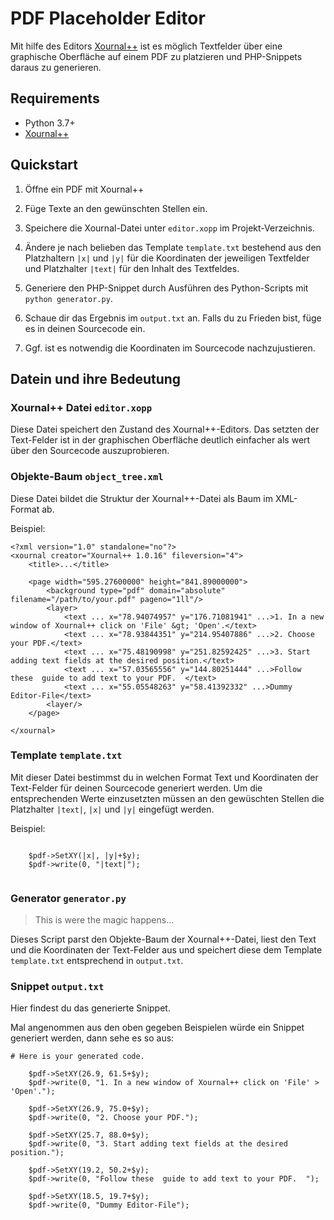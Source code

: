 # PDF Placeholder Editor

Mit hilfe des Editors [Xournal++](https://github.com/xournalpp/xournalpp) ist es möglich Textfelder über eine graphische Oberfläche auf einem PDF zu platzieren und PHP-Snippets daraus zu generieren.


## Requirements

 - Python 3.7+
 - [Xournal++](https://github.com/xournalpp/xournalpp)


## Quickstart

1. Öffne ein PDF mit Xournal++

2. Füge Texte an den gewünschten Stellen ein.

3. Speichere die Xournal-Datei unter `editor.xopp` im Projekt-Verzeichnis.

4. Ändere je nach belieben das Template `template.txt` bestehend aus den Platzhaltern `|x|` und `|y|` für die Koordinaten der jeweiligen Textfelder und Platzhalter `|text|` für den Inhalt des Textfeldes.

5. Generiere den PHP-Snippet durch Ausführen des Python-Scripts mit `python generator.py`.

6. Schaue dir das Ergebnis im `output.txt` an. Falls du zu Frieden bist, füge es in deinen Sourcecode ein.

7. Ggf. ist es notwendig die Koordinaten im Sourcecode nachzujustieren.


## Datein und ihre Bedeutung

### Xournal++ Datei `editor.xopp`

Diese Datei speichert den Zustand des Xournal++-Editors.
Das setzten der Text-Felder ist in der graphischen Oberfläche deutlich einfacher als wert über den Sourcecode auszuprobieren.

### Objekte-Baum `object_tree.xml`

Diese Datei bildet die Struktur der Xournal++-Datei als Baum im XML-Format ab.

Beispiel:
```
<?xml version="1.0" standalone="no"?>
<xournal creator="Xournal++ 1.0.16" fileversion="4">
    <title>...</title>

    <page width="595.27600000" height="841.89000000">
        <background type="pdf" domain="absolute" filename="/path/to/your.pdf" pageno="1ll"/>
        <layer>
            <text ... x="78.94074957" y="176.71081941" ...>1. In a new window of Xournal++ click on 'File' &gt; 'Open'.</text>
            <text ... x="78.93844351" y="214.95407886" ...>2. Choose your PDF.</text>
            <text ... x="75.48190998" y="251.82592425" ...>3. Start adding text fields at the desired position.</text>
            <text ... x="57.03565556" y="144.80251444" ...>Follow these  guide to add text to your PDF.  </text>
            <text ... x="55.05548263" y="58.41392332" ...>Dummy Editor-File</text>
        <layer/>
    </page>

</xournal>

```

### Template `template.txt`

Mit dieser Datei bestimmst du in welchen Format Text und Koordinaten der Text-Felder für deinen Sourcecode generiert werden. Um die entsprechenden Werte einzusetzten müssen an den gewüschten Stellen die Platzhalter `|text|`, `|x|` und `|y|` eingefügt werden.

Beispiel:
```

    $pdf->SetXY(|x|, |y|+$y);
    $pdf->write(0, "|text|");


```

### Generator `generator.py`

> This is were the magic happens...

Dieses Script parst den Objekte-Baum der Xournal++-Datei, liest den Text und die Koordinaten der Text-Felder aus und speichert diese dem Template `template.txt` entsprechend in `output.txt`.


### Snippet `output.txt`

Hier findest du das generierte Snippet.

Mal angenommen aus den oben gegeben Beispielen würde ein Snippet generiert werden, dann sehe es so aus:
```
# Here is your generated code.
            
    $pdf->SetXY(26.9, 61.5+$y);
    $pdf->write(0, "1. In a new window of Xournal++ click on 'File' > 'Open'.");

    $pdf->SetXY(26.9, 75.0+$y);
    $pdf->write(0, "2. Choose your PDF.");

    $pdf->SetXY(25.7, 88.0+$y);
    $pdf->write(0, "3. Start adding text fields at the desired position.");

    $pdf->SetXY(19.2, 50.2+$y);
    $pdf->write(0, "Follow these  guide to add text to your PDF.  ");

    $pdf->SetXY(18.5, 19.7+$y);
    $pdf->write(0, "Dummy Editor-File");

```